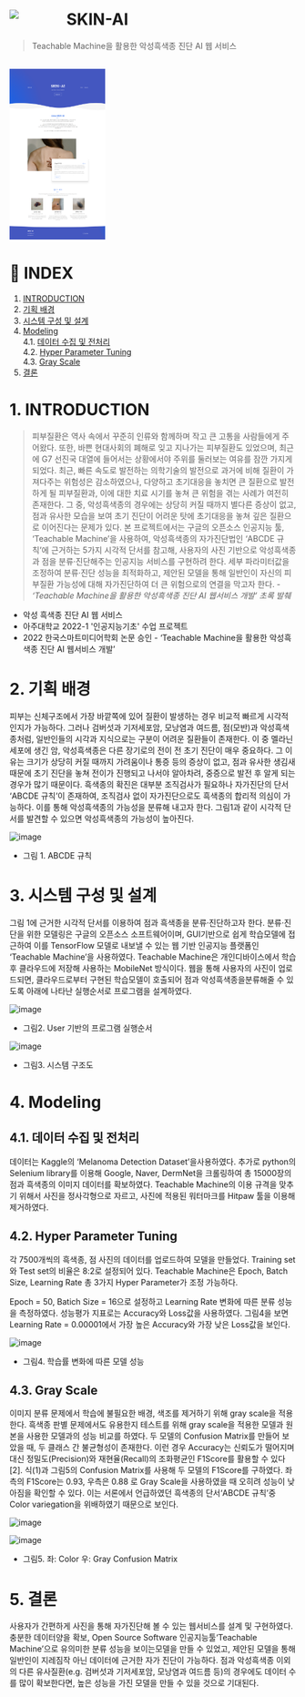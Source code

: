 # <img align="left" src="https://user-images.githubusercontent.com/90181028/206636097-de0a1ae2-18ae-4612-89f7-1a1f5c0458a0.png" width="100px" /> SKIN-AI

> Teachable Machine을 활용한 악성흑색종 진단 AI 웹 서비스

<br>
<div align='left'>
<img src="./skin-ai-mainpage.png" height="300px"/>
</div>

# 📑 INDEX

1. [INTRODUCTION](#1-introduction)
2. [기획 배경](#2-기획-배경)
3. [시스템 구성 및 설계](#3-시스템-구성-및-설계)
4. [Modeling](#4-modeling)  
   4.1. [데이터 수집 및 전처리](#41-데이터-수집-및-전처리)  
   4.2. [Hyper Parameter Tuning](#42-hyper-parameter-tuning)  
   4.3. [Gray Scale](#43-gray-scale)
5. [결론](#5-결론)

# 1. INTRODUCTION

> 피부질환은 역사 속에서 꾸준히 인류와 함께하며 작고 큰 고통을 사람들에게 주어왔다. 또한, 바쁜 현대사회의 폐해로 잊고 지나가는 피부질환도 있었으며, 최근에 G7 선진국 대열에 들어서는 상황에서야 주위를 둘러보는 여유를 잠깐 가지게 되었다. 최근, 빠른 속도로 발전하는 의학기술의 발전으로 과거에 비해 질환이 가져다주는 위험성은 감소하였으나, 다양하고 초기대응을 놓치면 큰 질환으로 발전하게 될 피부질환과, 이에 대한 치료 시기를 놓쳐 큰 위험을 겪는 사례가 여전히 존재한다. 그 중, 악성흑색종의 경우에는 상당히 커질 때까지 별다른 증상이 없고, 점과 유사한 모습을 보여 초기 진단이 어려운 탓에 초기대응을 놓쳐 깊은 질환으로 이어진다는 문제가 있다. 본 프로젝트에서는 구글의 오픈소스 인공지능 툴, ‘Teachable Machine’을 사용하여, 악성흑색종의 자가진단법인 ‘ABCDE 규칙’에 근거하는 5가지 시각적 단서를 참고해, 사용자의 사진 기반으로 악성흑색종과 점을 분류·진단해주는 인공지능 서비스를 구현하려 한다. 세부 파라미터값을 조정하여 분류·진단 성능을 최적화하고, 제안된 모델을 통해 일반인이 자신의 피부질환 가능성에 대해 자가진단하여 더 큰 위험으로의 연결을 막고자 한다. - _‘Teachable Machine을 활용한 악성흑색종 진단 AI 웹서비스 개발’ 초록 발췌_

- 악성 흑색종 진단 AI 웹 서비스
- 아주대학교 2022-1 '인공지능기초' 수업 프로젝트
- 2022 한국스마트미디어학회 논문 승인 - ‘Teachable Machine을 활용한 악성흑색종 진단 AI 웹서비스 개발’

# 2. 기획 배경

피부는 신체구조에서 가장 바깥쪽에 있어 질환이 발생하는 경우 비교적 빠르게 시각적 인지가 가능하다. 그러나 검버섯과 기저세포암, 모낭염과 여드름, 점(모반)과 악성흑색종처럼, 일반인들의 시각과 지식으로는 구분이 어려운 질환들이 존재한다. 이 중 멜라닌 세포에 생긴 암, 악성흑색종은 다른 장기로의 전이 전 초기 진단이 매우 중요하다. 그 이유는 크기가 상당히 커질 때까지 가려움이나 통증 등의 증상이 없고, 점과 유사한 생김새 때문에 초기 진단을 놓쳐 전이가 진행되고 나서야 알아차려, 중증으로 발전 후 알게 되는 경우가 많기 때문이다. 흑색종의 확진은 대부분 조직검사가 필요하나 자가진단의 단서 ‘ABCDE 규칙’이 존재하여, 조직검사 없이 자가진단으로도 흑색종의 합리적 의심이 가능하다. 이를 통해 악성흑색종의 가능성을 분류해 내고자 한다. 그림1과 같이 시각적 단서를 발견할 수 있으면 악성흑색종의 가능성이 높아진다.

![image](https://user-images.githubusercontent.com/90181028/206637301-247a156d-9cc1-416b-9218-2e826e49e8e6.png)

- 그림 1. ABCDE 규칙

# 3. 시스템 구성 및 설계

그림 1에 근거한 시각적 단서를 이용하여 점과 흑색종을 분류·진단하고자 한다. 분류·진단을 위한 모델링은 구글의 오픈소스 소프트웨어이며, GUI기반으로 쉽게 학습모델에 접근하여 이를 TensorFlow 모델로 내보낼 수 있는 웹 기반 인공지능 플랫폼인 ‘Teachable Machine’을 사용하였다. Teachable Machine은 개인디바이스에서 학습 후 클라우드에 저장해 사용하는 MobileNet 방식이다. 웹을 통해 사용자의 사진이 업로드되면, 클라우드로부터 구현된 학습모델이 호출되어 점과 악성흑색종을분류해줄 수 있도록 아래에 나타난 실행순서로 프로그램을 설계하였다.

![image](https://user-images.githubusercontent.com/90181028/206637420-cda63dda-4a02-42ec-94f3-b3ace8fca481.png)

- 그림2. User 기반의 프로그램 실행순서

![image](https://user-images.githubusercontent.com/90181028/206637646-3c9568ae-efb7-46af-a6a2-f13c12d9eda1.png)

- 그림3. 시스템 구조도

# 4. Modeling

## 4.1. 데이터 수집 및 전처리

데이터는 Kaggle의 ‘Melanoma Detection Dataset’을사용하였다. 추가로 python의 Selenium library를 이용해 Google, Naver, DermNet을 크롤링하여 총 15000장의 점과 흑색종의 이미지 데이터를 확보하였다. Teachable Machine의 이용 규격을 맞추기 위해서 사진을 정사각형으로 자르고, 사진에 적용된 워터마크를 Hitpaw 툴을 이용해 제거하였다.

## 4.2. Hyper Parameter Tuning

각 7500개씩의 흑색종, 점 사진의 데이터를 업로드하여 모델을 만들었다. Training set와 Test set의 비율은 8:2로 설정되어 있다. Teachable Machine은 Epoch, Batch Size, Learning Rate 총 3가지 Hyper Parameter가 조정 가능하다.

Epoch = 50, Batich Size = 16으로 설정하고 Learning Rate 변화에 따른 분류 성능을 측정하였다. 성능평가 지표로는 Accuracy와 Loss값을 사용하였다. 그림4을 보면 Learning Rate = 0.00001에서 가장 높은 Accuracy와 가장 낮은 Loss값을 보인다.

![image](https://user-images.githubusercontent.com/90181028/206637702-ebd086fd-d011-4cc5-97b7-62db0159dd59.png)

- 그림4. 학습률 변화에 따른 모델 성능

## 4.3. Gray Scale

이미지 분류 문제에서 학습에 불필요한 배경, 색조를 제거하기 위해 gray scale을 적용한다. 흑색종 판별 문제에서도 유용한지 테스트를 위해 gray scale을 적용한 모델과 원본을 사용한 모델과의 성능 비교를 하였다. 두 모델의 Confusion Matrix를 만들어 보았을 때, 두 클래스 간 불균형성이 존재한다. 이런 경우 Accuracy는 신뢰도가 떨어지며 대신 정밀도(Precision)와 재현율(Recall)의 조화평균인 F1Score를 활용할 수 있다[2]. 식(1)과 그림5의 Confusion Matrix를 사용해 두 모델의 F1Score를 구하였다. 좌측의 F1Score는 0.93, 우측은 0.88 로 Gray Scale을 사용하였을 때 오히려 성능이 낮아짐을 확인할 수 있다. 이는 서론에서 언급하였던 흑색종의 단서‘ABCDE 규칙’중 Color variegation을 위배하였기 때문으로 보인다.

![image](https://user-images.githubusercontent.com/90181028/206636413-9b31852c-8a7c-4f78-a81e-dbdf0a79df8f.png)

![image](https://user-images.githubusercontent.com/90181028/206637822-7af55050-b7c6-46a5-95df-c32b58f95adb.png)

- 그림5. 좌: Color 우: Gray Confusion Matrix

# 5. 결론

사용자가 간편하게 사진을 통해 자가진단해 볼 수 있는 웹서비스를 설계 및 구현하였다. 충분한 데이터양을 확보, Open Source Software 인공지능툴‘Teachable Machine’으로 유의미한 분류 성능을 보이는모델을 만들 수 있었고, 제안된 모델을 통해 일반인이 지레짐작 아닌 데이터에 근거한 자가 진단이 가능하다. 점과 악성흑색종 이외의 다른 유사질환(e.g. 검버섯과 기저세포암, 모낭염과 여드름 등)의 경우에도 데이터 수를 많이 확보한다면, 높은 성능을 가진 모델을 만들 수 있을 것으로 기대된다.

